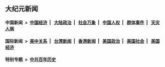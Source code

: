 ## 大纪元新闻

#### 中国新闻 &nbsp;>&nbsp; [中国经济](indexes/ncid283/README.md?08101245) &nbsp;| &nbsp; [大陆政治](indexes/ncid277/README.md?08101245) &nbsp;| &nbsp; [社会万象](indexes/ncid282/README.md?08101245) &nbsp;| &nbsp; [中国人权](indexes/ncid278/README.md?08101245) &nbsp;| &nbsp; [群体事件](indexes/ncid279/README.md?08101245) &nbsp;| &nbsp; [天灾人祸](indexes/ncid280/README.md?08101245)

#### 国际新闻 &nbsp;>&nbsp; [美中关系](indexes/nf1412576/README.md?08101245) &nbsp;| &nbsp; [台湾新闻](indexes/ncid1349361/README.md?08101245) &nbsp;| &nbsp; [香港新闻](indexes/ncid1349362/README.md?08101245) &nbsp;| &nbsp; [美国政治](indexes/ncid1078159/README.md?08101245) &nbsp;| &nbsp; [美国社会](indexes/ncid1078160/README.md?08101245) &nbsp;| &nbsp; [美国经济](indexes/ncid1078158/README.md?08101245)

#### 特别专题 &nbsp;>&nbsp; [中共百年历史](https://github.com/easy2view/epoch-special/blob/master/README.md?08101245)  
